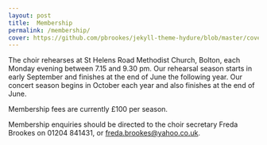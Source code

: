 ```yaml
---
layout: post
title:  Membership
permalink: /membership/
cover: https://github.com/pbrookes/jekyll-theme-hydure/blob/master/cover.jpg?raw=true
---
```

The choir rehearses at St Helens Road Methodist Church, Bolton, each Monday evening between 7.15 and 9.30 pm. Our rehearsal season starts in early September and finishes at the end of June the following year. Our concert season begins in October each year and also finishes at the end of June.

<!--We normally welcome everyone who wishes to join us. However there may occasionally be restrictions depending on the current balance between sopranos and altos, and tenors and bass. Though helpful, you don't need to read music, and all new members undertake a very short (and private) audition after a trial period of four weeks.-->

Membership fees are currently £100 per season.

Membership enquiries should be directed to the choir secretary Freda Brookes on 01204 841431, or [freda.brookes@yahoo.co.uk](mailto:freda.brookes@yahoo.co.uk).
